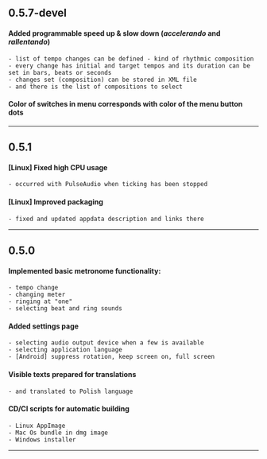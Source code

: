 ## 0.5.7-devel

  #### Added programmable speed up & slow down (_accelerando_ and _rallentando_)
    - list of tempo changes can be defined - kind of rhythmic composition
    - every change has initial and target tempos and its duration can be set in bars, beats or seconds
    - changes set (composition) can be stored in XML file
    - and there is the list of compositions to select

  #### Color of switches in menu corresponds with color of the menu button dots

------------------------------------------------------------

## 0.5.1

  #### [Linux] Fixed high CPU usage
    - occurred with PulseAudio when ticking has been stopped

  #### [Linux] Improved packaging
    - fixed and updated appdata description and links there

------------------------------------------------------------

## 0.5.0

  #### Implemented basic metronome functionality:
    - tempo change
    - changing meter
    - ringing at "one"
    - selecting beat and ring sounds

  #### Added settings page
    - selecting audio output device when a few is available
    - selecting application language
    - [Android] suppress rotation, keep screen on, full screen

  #### Visible texts prepared for translations
    - and translated to Polish language

  #### CD/CI scripts for automatic building
    - Linux AppImage
    - Mac Os bundle in dmg image
    - Windows installer
------------------------------------------------------------
